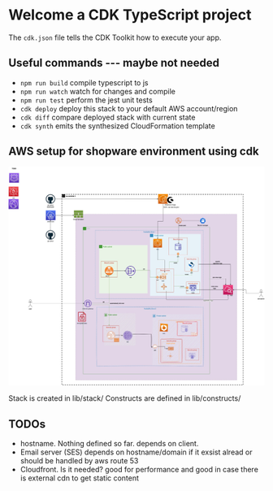 # Welcome a CDK TypeScript project

The `cdk.json` file tells the CDK Toolkit how to execute your app.

## Useful commands --- maybe not needed

* `npm run build`   compile typescript to js
* `npm run watch`   watch for changes and compile
* `npm run test`    perform the jest unit tests
* `cdk deploy`      deploy this stack to your default AWS account/region
* `cdk diff`        compare deployed stack with current state
* `cdk synth`       emits the synthesized CloudFormation template


## AWS setup for shopware environment using cdk

![Screenshot](./docs/cdk%20ps.jpg)


Stack is created in lib/stack/
Constructs are defined in lib/constructs/

## TODOs
* hostname. Nothing defined so far. depends on client.
* Email server (SES) depends on hostname/domain if it exsist alread or should be handled by aws route 53
* Cloudfront. Is it needed? good for performance and good in case there is external cdn to get static content
